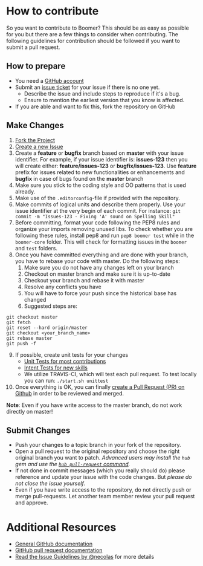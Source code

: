 # How to contribute

So you want to contribute to Boomer?
This should be as easy as possible for you but there are a few things to consider when contributing.
The following guidelines for contribution should be followed if you want to submit a pull request.

## How to prepare

* You need a [GitHub account](https://github.com/signup/free)
* Submit an [issue ticket](https://github.com/BoomerAI/boomer/issues) for your issue if there is no one yet.
	* Describe the issue and include steps to reproduce if it's a bug.
	* Ensure to mention the earliest version that you know is affected.
* If you are able and want to fix this, fork the repository on GitHub


## Make Changes

  1. [Fork the Project](https://help.github.com/articles/fork-a-repo/)
  2. [Create a new Issue](https://help.github.com/articles/creating-an-issue/)
  3. Create a **feature** or **bugfix** branch based on **master** with your issue identifier. For example, if your issue identifier is: **issues-123** then you will create either: **feature/issues-123** or **bugfix/issues-123**. Use **feature** prefix for issues related to new functionalities or enhancements and **bugfix** in case of bugs found on the **master** branch
  4. Make sure you stick to the coding style and OO patterns that is used already.
  5. Make use of the `.editorconfig`-file if provided with the repository.
  6. Make commits of logical units and describe them properly. Use your issue identifier at the very begin of each commit. For instance:
`git commit -m "Issues-123 - Fixing 'A' sound on Spelling Skill"`
  7. Before committing, format your code following the PEP8 rules and organize your imports removing unused libs. To check whether you are following these rules, install pep8 and run `pep8 boomer test` while in the `boomer-core` folder. This will check for formatting issues in the `boomer` and `test` folders.
  8. Once you have committed everything and are done with your branch, you have to rebase your code with master. Do the following steps:
      1. Make sure you do not have any changes left on your branch
      2. Checkout on master branch and make sure it is up-to-date
      3. Checkout your branch and rebase it with master
      4. Resolve any conflicts you have
      5. You will have to force your push since the historical base has changed
      6. Suggested steps are:
 ```
git checkout master
git fetch
git reset --hard origin/master
git checkout <your_branch_name>
git rebase master
git push -f
```
  9. If possible, create unit tests for your changes
     * [Unit Tests for most contributions](https://github.com/BoomerAI/boomer-core/tree/master/test)
     * [Intent Tests for new skills](https://docs.boomer.ai/development/creating-a-skill#testing-your-skill)
     * We utilize TRAVIS-CI, which will test each pull request. To test locally you can run: `./start.sh unittest`
  10. Once everything is OK, you can finally [create a Pull Request (PR) on Github](https://help.github.com/articles/using-pull-requests/) in order to be reviewed and merged.

**Note**: Even if you have write access to the master branch, do not work directly on master!

## Submit Changes

* Push your changes to a topic branch in your fork of the repository.
* Open a pull request to the original repository and choose the right original branch you want to patch.
	_Advanced users may install the `hub` gem and use the [`hub pull-request` command](https://github.com/defunkt/hub#git-pull-request)._
* If not done in commit messages (which you really should do) please reference and update your issue with the code changes. But _please do not close the issue yourself_.
* Even if you have write access to the repository, do not directly push or merge pull-requests. Let another team member review your pull request and approve.

# Additional Resources

* [General GitHub documentation](http://help.github.com/)
* [GitHub pull request documentation](http://help.github.com/send-pull-requests/)
* [Read the Issue Guidelines by @necolas](https://github.com/necolas/issue-guidelines/blob/master/CONTRIBUTING.md) for more details
